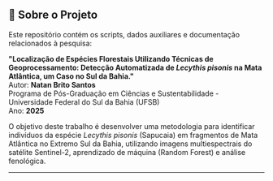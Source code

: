 ## 📝 Sobre o Projeto

Este repositório contém os scripts, dados auxiliares e documentação relacionados à pesquisa:

**"Localização de Espécies Florestais Utilizando Técnicas de Geoprocessamento: Detecção Automatizada de *Lecythis pisonis* na Mata Atlântica, um Caso no Sul da Bahia."**  
Autor: **Natan Brito Santos**  
Programa de Pós-Graduação em Ciências e Sustentabilidade - Universidade Federal do Sul da Bahia (UFSB)  
Ano: **2025**

O objetivo deste trabalho é desenvolver uma metodologia para identificar indivíduos da espécie *Lecythis pisonis* (Sapucaia) em fragmentos de Mata Atlântica no Extremo Sul da Bahia, utilizando imagens multiespectrais do satélite Sentinel-2, aprendizado de máquina (Random Forest) e análise fenológica.

---
